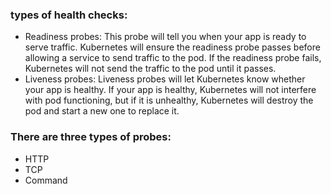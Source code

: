 ### types of health checks:
- Readiness probes: This probe will tell you when your app is ready to serve traffic. Kubernetes will ensure the readiness probe passes before allowing a service to send traffic to the pod. If the readiness probe fails, Kubernetes will not send the traffic to the pod until it passes.
- Liveness probes: Liveness probes will let Kubernetes know whether your app is healthy. If your app is healthy, Kubernetes will not interfere with pod functioning, but if it is unhealthy, Kubernetes will destroy the pod and start a new one to replace it.

### There are three types of probes:
- HTTP
- TCP
- Command